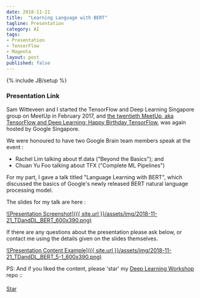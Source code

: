 ```yaml
---
date: 2018-11-21
title:  "Learning Language with BERT"
tagline: Presentation
category: AI
tags:
- Presentation
- TensorFlow
- Magenta
layout: post
published: false
---
```

{% include JB/setup %}



### Presentation Link

Sam Witteveen and I started the TensorFlow and Deep Learning Singapore group on MeetUp in February 2017,
and [the twentieth MeetUp, aka TensorFlow and Deep Learning: Happy Birthday TensorFlow](https://www.meetup.com/TensorFlow-and-Deep-Learning-Singapore/events/256431012/),
was again hosted by Google Singapore.

We were honoured to have two Google Brain team members speak at the event : 

*  Rachel Lim talking about tf.data ("Beyond the Basics"); and
*  Chuan Yu Foo talking about TFX ("Complete ML Pipelines")

For my part, I gave a talk titled "Language Learning with BERT", which discussed the basics of Google's newly released BERT 
natural language processing model.

<!--

"Learning Language with BERT" - Martin Andrews

In this talk for people just starting out, 
Martin will describe how Google's new BERT model can turbo charge your Natural Language Processing solutions.




Outline:

  TensorFlow :
    
  PyTorch (install via pip):
    https://github.com/huggingface/pytorch-pretrained-BERT


Advertise 
  Deep Learning Developer Module 1 : JumpStart
  Deep Learning Developer Module 2+ 
  TF&DL next == ?
  Interns
  
!-->


The slides for my talk are here :

<a href="http://redcatlabs.com/2018-11-21_TDandDL_BERT/" target="_blank">
![Presentation Screenshot]({{ site.url }}/assets/img/2018-11-21_TDandDL_BERT_600x390.png)
</a>

If there are any questions about the presentation please ask below, 
or contact me using the details given on the slides themselves.

<a href="http://redcatlabs.com/2018-11-21_TDandDL_BERT/#/5/1" target="_blank">
![Presentation Content Example]({{ site.url }}/assets/img/2018-11-21_TDandDL_BERT_5-1_600x390.png)
</a>




PS:  And if you liked the content, please 'star' my <a href="https://github.com/mdda/deep-learning-workshop" target="_blank">Deep Learning Workshop</a> repo ::
<!-- From :: https://buttons.github.io/ -->
<!-- Place this tag where you want the button to render. -->
<span style="position:relative;top:5px;">
<a aria-label="Star mdda/deep-learning-workshop on GitHub" data-count-aria-label="# stargazers on GitHub" data-count-api="/repos/mdda/deep-learning-workshop#stargazers_count" data-count-href="/mdda/deep-learning-workshop/stargazers" data-icon="octicon-star" href="https://github.com/mdda/deep-learning-workshop" class="github-button">Star</a>
<!-- Place this tag right after the last button or just before your close body tag. -->
<script async defer id="github-bjs" src="https://buttons.github.io/buttons.js"></script>
</span>

